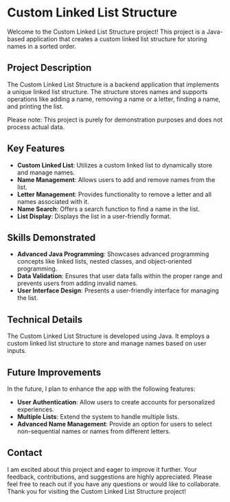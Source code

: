 # Custom Linked List Structure

Welcome to the Custom Linked List Structure project! This project is a Java-based application that creates a custom linked list structure for storing names in a sorted order.

## Project Description

The Custom Linked List Structure is a backend application that implements a unique linked list structure. The structure stores names and supports operations like adding a name, removing a name or a letter, finding a name, and printing the list.

Please note: This project is purely for demonstration purposes and does not process actual data.

## Key Features

- **Custom Linked List**: Utilizes a custom linked list to dynamically store and manage names.
- **Name Management**: Allows users to add and remove names from the list.
- **Letter Management**: Provides functionality to remove a letter and all names associated with it.
- **Name Search**: Offers a search function to find a name in the list.
- **List Display**: Displays the list in a user-friendly format.

## Skills Demonstrated

- **Advanced Java Programming**: Showcases advanced programming concepts like linked lists, nested classes, and object-oriented programming.
- **Data Validation**: Ensures that user data falls within the proper range and prevents users from adding invalid names.
- **User Interface Design**: Presents a user-friendly interface for managing the list.

## Technical Details

The Custom Linked List Structure is developed using Java. It employs a custom linked list structure to store and manage names based on user inputs.

## Future Improvements

In the future, I plan to enhance the app with the following features:

- **User Authentication**: Allow users to create accounts for personalized experiences.
- **Multiple Lists**: Extend the system to handle multiple lists.
- **Advanced Name Management**: Provide an option for users to select non-sequential names or names from different letters.

## Contact

I am excited about this project and eager to improve it further. Your feedback, contributions, and suggestions are highly appreciated. Please feel free to reach out if you have any questions or would like to collaborate. Thank you for visiting the Custom Linked List Structure project!
